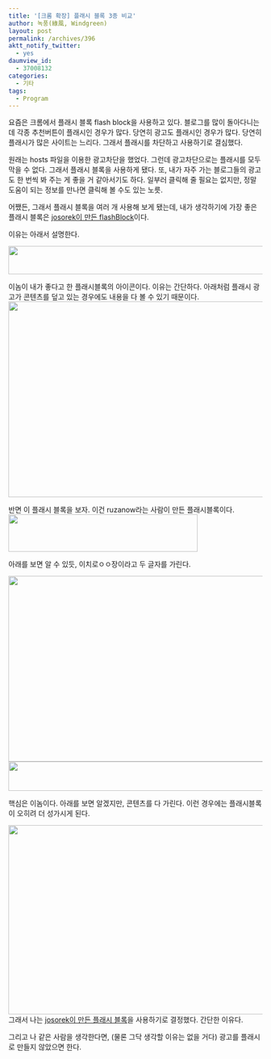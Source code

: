```yaml
---
title: '[크롬 확장] 플래시 블록 3종 비교'
author: 녹풍(綠風, Windgreen)
layout: post
permalink: /archives/396
aktt_notify_twitter:
  - yes
daumview_id:
  - 37008132
categories:
  - 기타
tags:
  - Program
---
```

요즘은 크롬에서 플래시 블록 flash block을 사용하고 있다. 블로그를 많이 돌아다니는데 각종 추천버튼이 플래시인 경우가 많다. 당연히 광고도 플래시인 경우가 많다. 당연히 플래시가 많은 사이트는 느리다. 그래서 플래시를 차단하고 사용하기로 결심했다.

원래는 hosts 파일을 이용한 광고차단을 했었다. 그런데 광고차단으로는 플래시를 모두 막을 수 없다. 그래서 플래시 블록을 사용하게 됐다. 또, 내가 자주 가는 블로그들의 광고도 한 번씩 봐 주는 게 좋을 거 같아서기도 하다. 일부러 클릭해 줄 필요는 없지만, 정말 도움이 되는 정보를 만나면 클릭해 볼 수도 있는 노릇.

어쨌든, 그래서 플래시 블록을 여러 개 사용해 보게 됐는데, 내가 생각하기에 가장 좋은 플래시 블록은 <a href="https://chrome.google.com/extensions/detail/gofhjkjmkpinhpoiabjplobcaignabnl" target="_blank">josorek이 만든 flashBlock</a>이다.

이유는 아래서 설명한다.

<img src="http://dl.dropboxusercontent.com/u/15546257/blog/mytory/old-images/1/cfile22.uf.1748494C4D4BC8A53194BA.jpg" class="aligncenter" width="579" height="56" alt="" />

이놈이 내가 좋다고 한 플래시블록의 아이콘이다. 이유는 간단하다. 아래처럼 플래시 광고가 콘텐츠를 덮고 있는 경우에도 내용을 다 볼 수 있기 때문이다.  
<img src="http://dl.dropboxusercontent.com/u/15546257/blog/mytory/old-images/1/cfile30.uf.1250C24F4D4BC8A5221F28.jpg" class="aligncenter" width="568" height="388" alt="" />

반면 이 플래시 블록을 보자. 이건 ruzanow라는 사람이 만든 플래시블록이다.  
<img src="http://dl.dropboxusercontent.com/u/15546257/blog/mytory/old-images/1/cfile7.uf.12075B564D4BC8A6324266.jpg" class="aligncenter" width="375" height="74" alt="" />

아래를 보면 알 수 있듯, 이치로ㅇㅇ장이라고 두 글자를 가린다.

<img src="http://dl.dropboxusercontent.com/u/15546257/blog/mytory/old-images/1/cfile26.uf.19535C4D4D4BC8A6332522.jpg" class="aligncenter" width="567" height="368" alt="" />

<img src="http://dl.dropboxusercontent.com/u/15546257/blog/mytory/old-images/1/cfile29.uf.1948FC4B4D4BC8A6278C7D.jpg" class="aligncenter" width="530" height="58" alt="" />

핵심은 이놈이다. 아래를 보면 알겠지만, 콘텐츠를 다 가린다. 이런 경우에는 플래시블록이 오히려 더 성가시게 된다.

<img src="http://dl.dropboxusercontent.com/u/15546257/blog/mytory/old-images/1/cfile4.uf.1540184A4D4BC8A62FE4D6.jpg" class="aligncenter" width="571" height="375" alt="" />그래서 나는 <a href="https://chrome.google.com/extensions/detail/gofhjkjmkpinhpoiabjplobcaignabnl" target="_blank">josorek이 만든 플래시 블록</a>을 사용하기로 결정했다. 간단한 이유다.

그리고 나 같은 사람을 생각한다면, (물론 그닥 생각할 이유는 없을 거다) 광고를 플래시로 만들지 않았으면 한다.